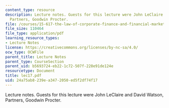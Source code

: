 ```yaml
---
content_type: resource
description: Lecture notes. Guests for this lecture were John LeClaire and David Watson,
  Partners, Goodwin Procter.
file: /courses/15-617-the-law-of-corporate-finance-and-financial-markets-spring-2004/24a75ab8239ea3472050ed5f2df74f17_lec17.pdf
file_size: 110464
file_type: application/pdf
learning_resource_types:
- Lecture Notes
license: https://creativecommons.org/licenses/by-nc-sa/4.0/
ocw_type: OCWFile
parent_title: Lecture Notes
parent_type: CourseSection
parent_uid: b5693724-eb22-1c72-507f-228e91de124e
resourcetype: Document
title: lec17.pdf
uid: 24a75ab8-239e-a347-2050-ed5f2df74f17
---
```

Lecture notes. Guests for this lecture were John LeClaire and David Watson, Partners, Goodwin Procter.